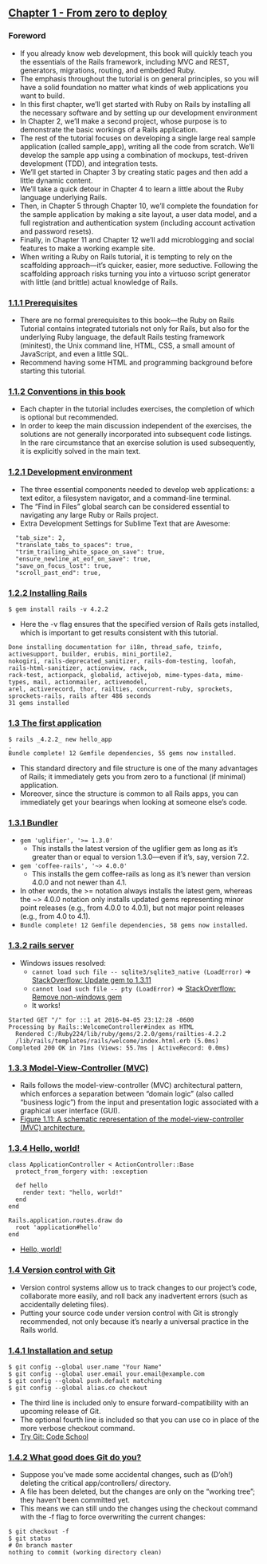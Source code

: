 ## [Chapter 1 - From zero to deploy](https://www.railstutorial.org/book/beginning)

### Foreword
- If you already know web development, this book will quickly teach you the essentials of the Rails framework, including MVC and REST, generators, migrations, routing, and embedded Ruby.
- The emphasis throughout the tutorial is on general principles, so you will have a solid foundation no matter what kinds of web applications you want to build.
- In this first chapter, we’ll get started with Ruby on Rails by installing all the necessary software and by setting up our development environment
- In Chapter 2, we’ll make a second project, whose purpose is to demonstrate the basic workings of a Rails application.
- The rest of the tutorial focuses on developing a single large real sample application (called sample_app), writing all the code from scratch. We’ll develop the sample app using a combination of mockups, test-driven development (TDD), and integration tests.
- We’ll get started in Chapter 3 by creating static pages and then add a little dynamic content.
- We’ll take a quick detour in Chapter 4 to learn a little about the Ruby language underlying Rails.
- Then, in Chapter 5 through Chapter 10, we’ll complete the foundation for the sample application by making a site layout, a user data model, and a full registration and authentication system (including account activation and password resets).
- Finally, in Chapter 11 and Chapter 12 we’ll add microblogging and social features to make a working example site.
- When writing a Ruby on Rails tutorial, it is tempting to rely on the scaffolding approach—it’s quicker, easier, more seductive. Following the scaffolding approach risks turning you into a virtuoso script generator with little (and brittle) actual knowledge of Rails.

### [1.1.1 Prerequisites](https://www.railstutorial.org/book/beginning#sec-prerequisites)
- There are no formal prerequisites to this book—the Ruby on Rails Tutorial contains integrated tutorials not only for Rails, but also for the underlying Ruby language, the default Rails testing framework (minitest), the Unix command line, HTML, CSS, a small amount of JavaScript, and even a little SQL.
- Recommend having some HTML and programming background before starting this tutorial.

### [1.1.2 Conventions in this book](https://www.railstutorial.org/book/beginning#sec-conventions)
- Each chapter in the tutorial includes exercises, the completion of which is optional but recommended.
- In order to keep the main discussion independent of the exercises, the solutions are not generally incorporated into subsequent code listings. In the rare circumstance that an exercise solution is used subsequently, it is explicitly solved in the main text.

### [1.2.1 Development environment](https://www.railstutorial.org/book/beginning#sec-development_environment)
- The three essential components needed to develop web applications: a text editor, a filesystem navigator, and a command-line terminal.
- The “Find in Files” global search can be considered essential to navigating any large Ruby or Rails project.
- Extra Development Settings for Sublime Text that are Awesome:
```
  "tab_size": 2,
  "translate_tabs_to_spaces": true,
  "trim_trailing_white_space_on_save": true,
  "ensure_newline_at_eof_on_save": true,
  "save_on_focus_lost": true,
  "scroll_past_end": true,
```

### [1.2.2 Installing Rails](https://www.railstutorial.org/book/beginning#sec-installing_rails)
```
$ gem install rails -v 4.2.2
```
- Here the -v flag ensures that the specified version of Rails gets installed, which is important to get results consistent with this tutorial.
```
Done installing documentation for i18n, thread_safe, tzinfo, activesupport, builder, erubis, mini_portile2,
nokogiri, rails-deprecated_sanitizer, rails-dom-testing, loofah, rails-html-sanitizer, actionview, rack,
rack-test, actionpack, globalid, activejob, mime-types-data, mime-types, mail, actionmailer, activemodel,
arel, activerecord, thor, railties, concurrent-ruby, sprockets, sprockets-rails, rails after 486 seconds
31 gems installed
```

### [1.3 The first application](https://www.railstutorial.org/book/beginning#sec-the_hello_application)
```
$ rails _4.2.2_ new hello_app
.
Bundle complete! 12 Gemfile dependencies, 55 gems now installed.
```
- This standard directory and file structure is one of the many advantages of Rails; it immediately gets you from zero to a functional (if minimal) application.
- Moreover, since the structure is common to all Rails apps, you can immediately get your bearings when looking at someone else’s code.

### [1.3.1 Bundler](https://www.railstutorial.org/book/beginning#sec-bundler)
- `gem 'uglifier', '>= 1.3.0'`
  - This installs the latest version of the uglifier gem as long as it’s greater than or equal to version 1.3.0—even if it’s, say, version 7.2.
- `gem 'coffee-rails', '~> 4.0.0'`
  - This installs the gem coffee-rails as long as it’s newer than version 4.0.0 and not newer than 4.1.
- In other words, the >= notation always installs the latest gem, whereas the ~> 4.0.0 notation only installs updated gems representing minor point releases (e.g., from 4.0.0 to 4.0.1), but not major point releases (e.g., from 4.0 to 4.1).
- `Bundle complete! 12 Gemfile dependencies, 58 gems now installed.`

### [1.3.2 rails server](https://www.railstutorial.org/book/beginning#sec-rails_server)
- Windows issues resolved:
  - `cannot load such file -- sqlite3/sqlite3_native (LoadError)` => [StackOverflow: Update gem to 1.3.11](http://stackoverflow.com/questions/17643897/cannot-load-such-file-sqlite3-sqlite3-native-loaderror-on-ruby-on-rails)
  - `cannot load such file -- pty (LoadError)` => [StackOverflow: Remove non-windows gem](http://stackoverflow.com/questions/26666690/rails-generate-controller-gives-me-load-error)
  - It works!
```
Started GET "/" for ::1 at 2016-04-05 23:12:28 -0600
Processing by Rails::WelcomeController#index as HTML
  Rendered C:/Ruby224/lib/ruby/gems/2.2.0/gems/railties-4.2.2
  /lib/rails/templates/rails/welcome/index.html.erb (5.0ms)
Completed 200 OK in 71ms (Views: 55.7ms | ActiveRecord: 0.0ms)
```

### [1.3.3 Model-View-Controller (MVC)](https://www.railstutorial.org/book/beginning#sec-mvc)
- Rails follows the model-view-controller (MVC) architectural pattern, which enforces a separation between “domain logic” (also called “business logic”) from the input and presentation logic associated with a graphical user interface (GUI).
- [Figure 1.11: A schematic representation of the model-view-controller (MVC) architecture.](https://softcover.s3.amazonaws.com/636/ruby_on_rails_tutorial_3rd_edition/images/figures/mvc_schematic.png)

### [1.3.4 Hello, world!](https://www.railstutorial.org/book/beginning#sec-hello_world)
```
class ApplicationController < ActionController::Base
  protect_from_forgery with: :exception

  def hello
    render text: "hello, world!"
  end
end
```
```
Rails.application.routes.draw do
  root 'application#hello'
end
```
- [Hello, world!](https://softcover.s3.amazonaws.com/636/ruby_on_rails_tutorial_3rd_edition/images/figures/hello_world_hello_app.png)

### [1.4 Version control with Git](https://www.railstutorial.org/book/beginning#sec-version_control)
- Version control systems allow us to track changes to our project’s code, collaborate more easily, and roll back any inadvertent errors (such as accidentally deleting files).
- Putting your source code under version control with Git is strongly recommended, not only because it’s nearly a universal practice in the Rails world.

### [1.4.1 Installation and setup](https://www.railstutorial.org/book/beginning#sec-git_setup)
```
$ git config --global user.name "Your Name"
$ git config --global user.email your.email@example.com
$ git config --global push.default matching
$ git config --global alias.co checkout
```
- The third line is included only to ensure forward-compatibility with an upcoming release of Git.
- The optional fourth line is included so that you can use co in place of the more verbose checkout command.
- [Try Git: Code School](https://try.github.io/)

### [1.4.2 What good does Git do you?](https://www.railstutorial.org/book/beginning#uid73)
- Suppose you’ve made some accidental changes, such as (D’oh!) deleting the critical app/controllers/ directory.
- A file has been deleted, but the changes are only on the “working tree”; they haven’t been committed yet.
- This means we can still undo the changes using the checkout command with the -f flag to force overwriting the current changes:
```
$ git checkout -f
$ git status
# On branch master
nothing to commit (working directory clean)
```
